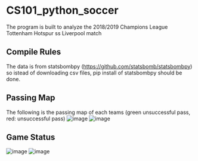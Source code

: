 # CS101_python_soccer
The program is built to analyze the 2018/2019 Champions League Tottenham Hotspur ss Liverpool match

## Compile Rules
The data is from statsbombpy (https://github.com/statsbomb/statsbombpy) so istead of downloading csv files, pip install of statsbombpy should be done.

## Passing Map
The following is the passing map of each teams (green unsuccessful pass, red: unsuccessful pass)
![image](https://user-images.githubusercontent.com/59621199/146608252-084558c2-791e-4fdf-ab3c-e99d427ba89b.png)
![image](https://user-images.githubusercontent.com/59621199/146608273-9e805a51-a589-48a9-905d-8d6e8361aff3.png)

## Game Status
![image](https://user-images.githubusercontent.com/59621199/146608161-2f0594e8-621c-41dd-9b04-ef84342c56e4.png) ![image](https://user-images.githubusercontent.com/59621199/146608205-29dec6ef-ac9e-41da-b270-4fb058581ab2.png)


